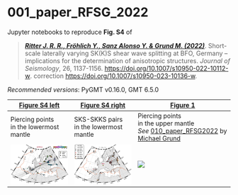 # 001_paper_RFSG_2022

Jupyter notebooks to reproduce **Fig. S4** of

> [**_Ritter J. R. R., Fröhlich Y., Sanz Alonso Y. & Grund M. (2022)_**](https://doi.org/10.1007/s10950-022-10112-w).
> Short-scale laterally varying SK(K)S shear wave splitting at BFO, Germany – implications for the determination of anisotropic structures.
> *Journal of Seismology*, 26, 1137-1156.
> https://doi.org/10.1007/s10950-022-10112-w. correction https://doi.org/10.1007/s10950-023-10136-w.

_Recommended versions_: PyGMT v0.16.0, GMT 6.5.0

| **[Figure S4 left](https://github.com/yvonnefroehlich/gmt-pygmt-plotting/blob/main/001_paper_RFSG_2022/Figure_S4/RFSG_FigS4_left_swsm.ipynb)** | **[Figure S4 right](https://github.com/yvonnefroehlich/gmt-pygmt-plotting/blob/main/001_paper_RFSG_2022/Figure_S4/RFSG_FigS4_right_pairs.ipynb)** | **[Figure 1](https://github.com/michaelgrund/GMT-plotting/blob/main/010_paper_RFSG2022/RFSG_2022_Fig_01.ipynb)** |
| --- | --- | --- |
| Piercing points <br> in the lowermost mantle | SKS-SKKS pairs <br> in the lowermost mantle | Piercing points <br> in the upper mantle <br> _See_ [010_paper_RFSG2022](https://github.com/michaelgrund/GMT-plotting/blob/main/010_paper_RFSG2022/RFSG_2022_Fig_01.ipynb) by [Michael Grund](https://github.com/michaelgrund) |
| <img src="https://github.com/yvonnefroehlich/gmt-pygmt-plotting/raw/main/001_paper_RFSG_2022/Figure_S4/RFSG_FigS4_left_swsm.png" width="250"> | <img src="https://github.com/yvonnefroehlich/gmt-pygmt-plotting/raw/main/001_paper_RFSG_2022/Figure_S4/RFSG_FigS4_right_pairs.png" width="250"> | <img src="https://github.com/michaelgrund/GMT-plotting/blob/main/010_paper_RFSG2022/PLOT_fig01_map_URG.png" width="250"> |
